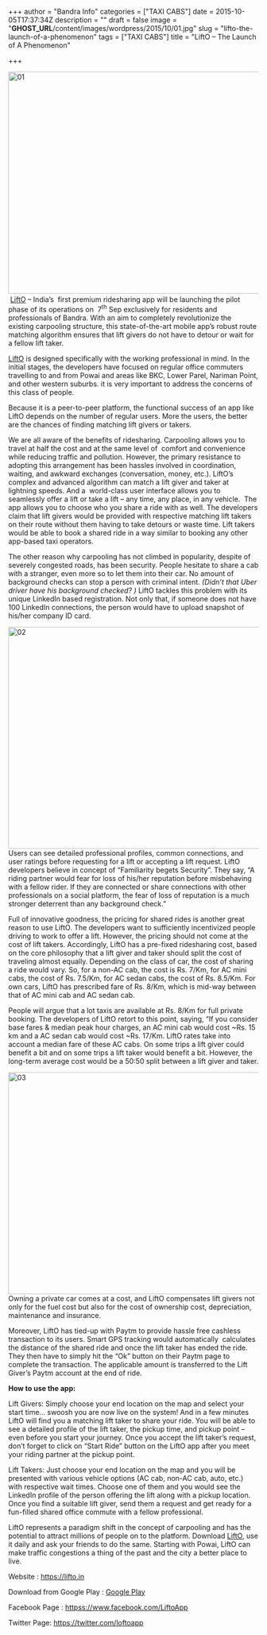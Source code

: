 +++
author = "Bandra Info"
categories = ["TAXI CABS"]
date = 2015-10-05T17:37:34Z
description = ""
draft = false
image = "__GHOST_URL__/content/images/wordpress/2015/10/01.jpg"
slug = "lifto-the-launch-of-a-phenomenon"
tags = ["TAXI CABS"]
title = "LiftO – The Launch of A Phenomenon"

+++


<p><a href="https://i1.wp.com/powai.info/wp-content/uploads/2015/09/01.jpg?ssl=1"><img loading="lazy" class="aligncenter size-full wp-image-22532" src="https://i1.wp.com/powai.info/wp-content/uploads/2015/09/01.jpg?resize=850%2C447&#038;ssl=1" alt="01" width="850" height="447" data-recalc-dims="1" /></a><a href="https://powai.info/wp-content/uploads/2015/09/liftofinal.jpg"><br />
</a> <a href="https://lifto.in">LiftO</a> – India’s  first premium ridesharing app will be launching the pilot phase of its operations on  7<sup>th</sup> Sep exclusively for residents and professionals of Bandra. With an aim to completely revolutionize the existing carpooling structure, this state-of-the-art mobile app’s robust route matching algorithm ensures that lift givers do not have to detour or wait for a fellow lift taker.</p>
<p><a href="https://lifto.in">LiftO</a> is designed specifically with the working professional in mind. In the initial stages, the developers have focused on regular office commuters travelling to and from Powai and areas like BKC, Lower Parel, Nariman Point, and other western suburbs. it is very important to address the concerns of this class of people.</p>
<p>Because it is a peer-to-peer platform, the functional success of an app like LiftO depends on the number of regular users. More the users, the better are the chances of finding matching lift givers or takers.</p>
<p>We are all aware of the benefits of ridesharing. Carpooling allows you to travel at half the cost and at the same level of  comfort and convenience while reducing traffic and pollution. However, the primary resistance to adopting this arrangement has been hassles involved in coordination, waiting, and awkward exchanges (conversation, money, etc.). LiftO’s complex and advanced algorithm can match a lift giver and taker at lightning speeds. And a  world-class user interface allows you to seamlessly offer a lift or take a lift &#8211; any time, any place, in any vehicle.  The app allows you to choose who you share a ride with as well. The developers claim that lift givers would be provided with respective matching lift takers on their route without them having to take detours or waste time. Lift takers would be able to book a shared ride in a way similar to booking any other app-based taxi operators.</p>
<p>The other reason why carpooling has not climbed in popularity, despite of severely congested roads, has been security. People hesitate to share a cab with a stranger, even more so to let them into their car. No amount of background checks can stop a person with criminal intent. <i>(Didn’t that Uber driver have his background checked?</i> <i>)</i> LiftO tackles this problem with its unique LinkedIn based registration. Not only that, if someone does not have 100 LinkedIn connections, the person would have to upload snapshot of his/her company ID card.</p>
<p><a href="https://i1.wp.com/powai.info/wp-content/uploads/2015/09/02.jpg?ssl=1"><img loading="lazy" class="aligncenter size-full wp-image-22533" src="https://i1.wp.com/powai.info/wp-content/uploads/2015/09/02.jpg?resize=850%2C447&#038;ssl=1" alt="02" width="850" height="447" data-recalc-dims="1" /></a>Users can see detailed professional profiles, common connections, and user ratings before requesting for a lift or accepting a lift request. LiftO developers believe in concept of “Familiarity begets Security”. They say, “A riding partner would fear for loss of his/her reputation before misbehaving with a fellow rider. If they are connected or share connections with other professionals on a social platform, the fear of loss of reputation is a much stronger deterrent than any background check.”</p>
<p>Full of innovative goodness, the pricing for shared rides is another great reason to use LiftO. The developers want to sufficiently incentivized people driving to work to offer a lift. However, the pricing should not come at the cost of lift takers. Accordingly, LiftO has a pre-fixed ridesharing cost, based on the core philosophy that a lift giver and taker should split the cost of traveling almost equally. Depending on the class of car, the cost of sharing a ride would vary. So, for a non-AC cab, the cost is Rs. 7/Km, for AC mini cabs, the cost of Rs. 7.5/Km, for AC sedan cabs, the cost of Rs. 8.5/Km. For own cars, LiftO has prescribed fare of Rs. 8/Km, which is mid-way between that of AC mini cab and AC sedan cab.</p>
<p>People will argue that a lot taxis are available at Rs. 8/Km for full private booking. The developers of LiftO retort to this point, saying, “If you consider base fares &amp; median peak hour charges, an AC mini cab would cost ~Rs. 15 km and a AC sedan cab would cost ~Rs. 17/Km. LiftO rates take into account a median fare of these AC cabs. On some trips a lift giver could benefit a bit and on some trips a lift taker would benefit a bit. However, the long-term average cost would be a 50:50 split between a lift giver and taker.</p>
<p><a href="https://i2.wp.com/powai.info/wp-content/uploads/2015/09/03.jpg?ssl=1"><img loading="lazy" class="aligncenter size-full wp-image-22534" src="https://i2.wp.com/powai.info/wp-content/uploads/2015/09/03.jpg?resize=850%2C447&#038;ssl=1" alt="03" width="850" height="447" data-recalc-dims="1" /></a>Owning a private car comes at a cost, and LiftO compensates lift givers not only for the fuel cost but also for the cost of ownership cost, depreciation, maintenance and insurance.</p>
<p>Moreover, LiftO has tied-up with Paytm to provide hassle free cashless transaction to its users. Smart GPS tracking would automatically  calculates the distance of the shared ride and once the lift taker has ended the ride. They then have to simply hit the “Ok” button on their Paytm page to complete the transaction. The applicable amount is transferred to the Lift Giver’s Paytm account at the end of ride.</p>
<p><b>How to use the app:</b></p>
<p>Lift Givers: Simply choose your end location on the map and select your start time… swoosh you are now live on the system! And in a few minutes LiftO will find you a matching lift taker to share your ride. You will be able to see a detailed profile of the lift taker, the pickup time, and pickup point – even before you start your journey. Once you accept the lift taker’s request, don’t forget to click on “Start Ride” button on the LiftO app after you meet your riding partner at the pickup point.</p>
<p>Lift Takers: Just choose your end location on the map and you will be presented with various vehicle options (AC cab, non-AC cab, auto, etc.) with respective wait times. Choose one of them and you would see the LinkedIn profile of the person offering the lift along with a pickup location. Once you find a suitable lift giver, send them a request and get ready for a fun-filled shared office commute with a fellow professional.</p>
<p>LiftO represents a paradigm shift in the concept of carpooling and has the potential to attract millions of people on to the platform. Download <a href="httpss://play.google.com/store/apps/details?id=com.hm.lifto">LiftO</a>, use it daily and ask your friends to do the same. Starting with Powai, LiftO can make traffic congestions a thing of the past and the city a better place to live.</p>
<p>Website : <a href="https://lifto.in">https://lifto.in</a></p>
<p>Download from Google Play : <a href="httpss://play.google.com/store/apps/details?id=com.hm.lifto">Google Play </a></p>
<p>Facebook Page : <a href="httpss://www.facebook.com/LiftoApp">httpss://www.facebook.com/LiftoApp</a></p>
<p>Twitter Page: <a href="https://twitter.com/loftoapp">https://twitter.com/loftoapp</a></p>
<p>&nbsp;</p>



